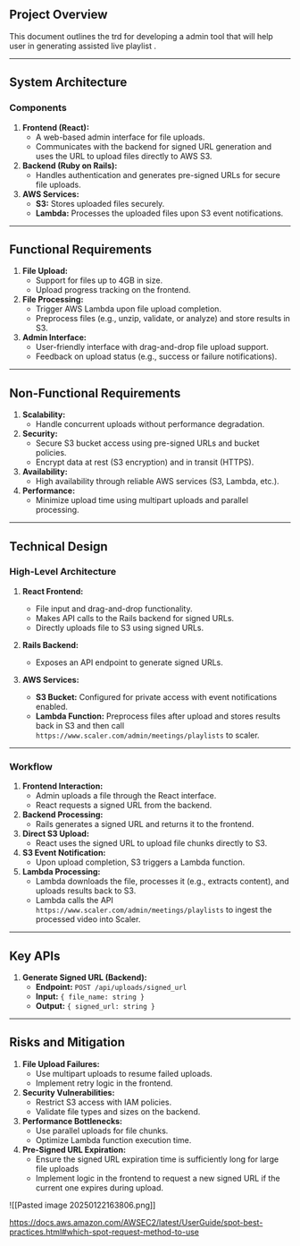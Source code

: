 ## **Project Overview**
This document outlines the trd for developing a admin tool that will help user in generating assisted live playlist .

---

## **System Architecture**

### **Components**

1. **Frontend (React):**
    - A web-based admin interface for file uploads.        
    - Communicates with the backend for signed URL generation and uses the URL to upload files directly to AWS S3.
2. **Backend (Ruby on Rails):**
    - Handles authentication and generates pre-signed URLs for secure file uploads.
3. **AWS Services:**
    - **S3:** Stores uploaded files securely.
    - **Lambda:** Processes the uploaded files upon S3 event notifications.

---

## **Functional Requirements**

1. **File Upload:**
    - Support for files up to 4GB in size.
    - Upload progress tracking on the frontend.
2. **File Processing:**
    - Trigger AWS Lambda upon file upload completion.
    - Preprocess files (e.g., unzip, validate, or analyze) and store results in S3.
3. **Admin Interface:**
    - User-friendly interface with drag-and-drop file upload support.
    - Feedback on upload status (e.g., success or failure notifications).
        

---
## **Non-Functional Requirements**
1. **Scalability:**
    - Handle concurrent uploads without performance degradation.
2. **Security:**
    - Secure S3 bucket access using pre-signed URLs and bucket policies.
    - Encrypt data at rest (S3 encryption) and in transit (HTTPS).
3. **Availability:**
    - High availability through reliable AWS services (S3, Lambda, etc.).
4. **Performance:**
    - Minimize upload time using multipart uploads and parallel processing.

---

## **Technical Design**

### **High-Level Architecture**

1. **React Frontend:**
    - File input and drag-and-drop functionality.
    - Makes API calls to the Rails backend for signed URLs.        
    - Directly uploads file to S3 using signed URLs.
        
2. **Rails Backend:**
    - Exposes an API endpoint to generate signed URLs.

3. **AWS Services:**
    - **S3 Bucket:** Configured for private access with event notifications enabled.
    - **Lambda Function:** Preprocess files after upload and stores results back in S3 and then call `https://www.scaler.com/admin/meetings/playlists` to scaler.

---

### **Workflow**

1. **Frontend Interaction:**
    - Admin uploads a file through the React interface.
    - React requests a signed URL from the backend.
2. **Backend Processing:**
    - Rails generates a signed URL and returns it to the frontend.
3. **Direct S3 Upload:**
    - React uses the signed URL to upload file chunks directly to S3.
4. **S3 Event Notification:**
    - Upon upload completion, S3 triggers a Lambda function.
5. **Lambda Processing:**
    - Lambda downloads the file, processes it (e.g., extracts content), and uploads results back to S3.
    - Lambda calls the API `https://www.scaler.com/admin/meetings/playlists` to ingest the processed video into Scaler.

---

## **Key APIs**

1. **Generate Signed URL (Backend):**
    - **Endpoint:** `POST /api/uploads/signed_url`
    - **Input:** `{ file_name: string }`
    - **Output:** `{ signed_url: string }`        

---

## **Risks and Mitigation**

1. **File Upload Failures:**
    - Use multipart uploads to resume failed uploads.
    - Implement retry logic in the frontend.
2. **Security Vulnerabilities:**
    - Restrict S3 access with IAM policies.
    - Validate file types and sizes on the backend.
3. **Performance Bottlenecks:**
    - Use parallel uploads for file chunks.
    - Optimize Lambda function execution time.
4. **Pre-Signed URL Expiration:**
	- Ensure the signed URL expiration time is sufficiently long for large file uploads
	- Implement logic in the frontend to request a new signed URL if the current one expires during upload.

![[Pasted image 20250122163806.png]]

https://docs.aws.amazon.com/AWSEC2/latest/UserGuide/spot-best-practices.html#which-spot-request-method-to-use